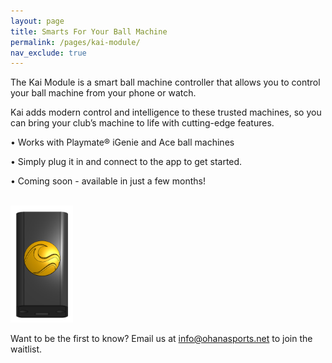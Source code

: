 ```yaml
---
layout: page
title: Smarts For Your Ball Machine
permalink: /pages/kai-module/
nav_exclude: true
---
```


The Kai Module is a smart ball machine controller that allows you to control your ball machine from your phone or watch.


Kai adds modern control and intelligence to these trusted machines, so you can bring your club’s machine to life with cutting-edge features. 

•  Works with Playmate® iGenie and Ace ball machines

•  Simply plug it in and connect to the app to get started.

•  Coming soon - available in just a few months!

<br>

<img src="/assets/images/module.png" alt="Kai Module" width="100">

<br>

Want to be the first to know? Email us at <a href="mailto:info@ohanasports.net">info@ohanasports.net</a> to join the waitlist.